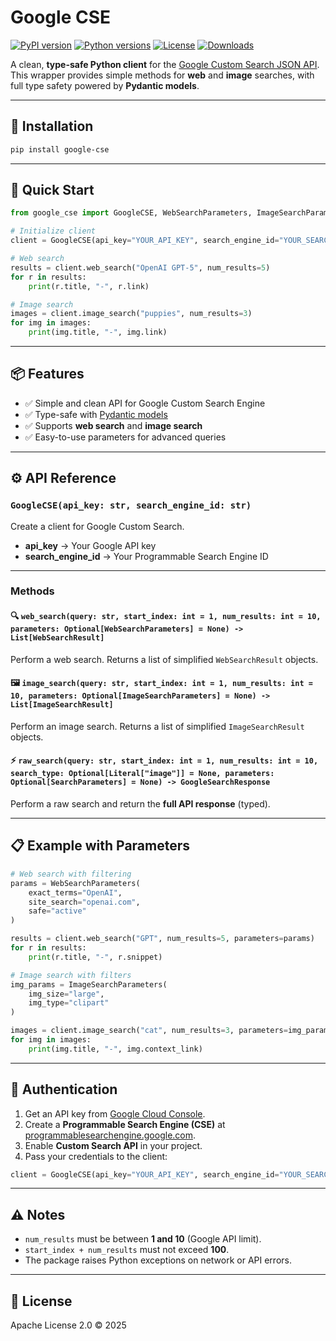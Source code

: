 # Google CSE

[![PyPI version](https://img.shields.io/pypi/v/google_cse.svg)](https://pypi.org/project/google_cse/)
[![Python versions](https://img.shields.io/pypi/pyversions/google_cse.svg)](https://pypi.org/project/google_cse/)
[![License](https://img.shields.io/badge/License-Apache%202.0-blue.svg)](LICENSE)
[![Downloads](https://pepy.tech/badge/google_cse)](https://pepy.tech/project/google_cse)

A clean, **type-safe Python client** for the [Google Custom Search JSON API](https://developers.google.com/custom-search/v1/overview).
This wrapper provides simple methods for **web** and **image** searches, with full type safety powered by **Pydantic models**.

---

## 🔧 Installation

```bash
pip install google-cse
```

---

## 🚀 Quick Start

```python
from google_cse import GoogleCSE, WebSearchParameters, ImageSearchParameters

# Initialize client
client = GoogleCSE(api_key="YOUR_API_KEY", search_engine_id="YOUR_SEARCH_ENGINE_ID")

# Web search
results = client.web_search("OpenAI GPT-5", num_results=5)
for r in results:
    print(r.title, "-", r.link)

# Image search
images = client.image_search("puppies", num_results=3)
for img in images:
    print(img.title, "-", img.link)
```

---

## 📦 Features

* ✅ Simple and clean API for Google Custom Search Engine
* ✅ Type-safe with [Pydantic models](https://docs.pydantic.dev/)
* ✅ Supports **web search** and **image search**
* ✅ Easy-to-use parameters for advanced queries

---

## ⚙️ API Reference

### `GoogleCSE(api_key: str, search_engine_id: str)`

Create a client for Google Custom Search.

* **api\_key** → Your Google API key
* **search\_engine\_id** → Your Programmable Search Engine ID

---

### Methods

#### 🔍 `web_search(query: str, start_index: int = 1, num_results: int = 10, parameters: Optional[WebSearchParameters] = None) -> List[WebSearchResult]`

Perform a web search.
Returns a list of simplified `WebSearchResult` objects.

#### 🖼️ `image_search(query: str, start_index: int = 1, num_results: int = 10, parameters: Optional[ImageSearchParameters] = None) -> List[ImageSearchResult]`

Perform an image search.
Returns a list of simplified `ImageSearchResult` objects.

#### ⚡ `raw_search(query: str, start_index: int = 1, num_results: int = 10, search_type: Optional[Literal["image"]] = None, parameters: Optional[SearchParameters] = None) -> GoogleSearchResponse`

Perform a raw search and return the **full API response** (typed).

---

## 📋 Example with Parameters

```python
# Web search with filtering
params = WebSearchParameters(
    exact_terms="OpenAI",
    site_search="openai.com",
    safe="active"
)

results = client.web_search("GPT", num_results=5, parameters=params)
for r in results:
    print(r.title, "-", r.snippet)

# Image search with filters
img_params = ImageSearchParameters(
    img_size="large",
    img_type="clipart"
)

images = client.image_search("cat", num_results=3, parameters=img_params)
for img in images:
    print(img.title, "-", img.context_link)
```

---

## 🔑 Authentication

1. Get an API key from [Google Cloud Console](https://console.cloud.google.com/).
2. Create a **Programmable Search Engine (CSE)** at [programmablesearchengine.google.com](https://programmablesearchengine.google.com/).
3. Enable **Custom Search API** in your project.
4. Pass your credentials to the client:

```python
client = GoogleCSE(api_key="YOUR_API_KEY", search_engine_id="YOUR_SEARCH_ENGINE_ID")
```

---

## ⚠️ Notes

* `num_results` must be between **1 and 10** (Google API limit).
* `start_index + num_results` must not exceed **100**.
* The package raises Python exceptions on network or API errors.

---

## 📜 License

Apache License 2.0 © 2025
